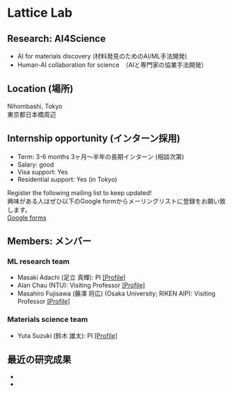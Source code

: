 # Lattice Lab
## Research: AI4Science
- AI for materials discovery (材料発見のためのAI/ML手法開発)
- Human-AI collaboration for science　（AIと専門家の協業手法開発）

## Location (場所)
Nihombashi, Tokyo<br>
東京都日本橋周辺

## Internship opportunity (インターン採用)
- Term: 3-6 months 3ヶ月〜半年の長期インターン (相談次第)
- Salary: good
- Visa support: Yes
- Residential support: Yes (in Tokyo)

Register the following mailing list to keep updated!<br>
興味がある人はぜひ以下のGoogle formからメーリングリストに登録をお願い致します。<br>
[Google forms](https://docs.google.com/forms/d/e/1FAIpQLScgKzrti_McQSqJLYmWDl6ewwmeIEcbufYzEM5c-3ehLyoSRA/viewform?usp=sharing)
<br>

## Members: メンバー
### ML research team
- Masaki Adachi (足立 真輝): PI [[Profile]](https://www.masaki-adachi.com)
- Alan Chau (NTU): Visiting Professor [[Profile]](https://chau999.github.io)
- Masahiro Fujisawa (藤澤 将広) (Osaka University; RIKEN AIP): Visiting Professor [[Profile]](https://msfuji0211.github.io)

### Materials science team
- Yuta Suzuki (鈴木 雄太): PI [[Profile]](https://suzuki.phd)

## 最近の研究成果
- 
- 
